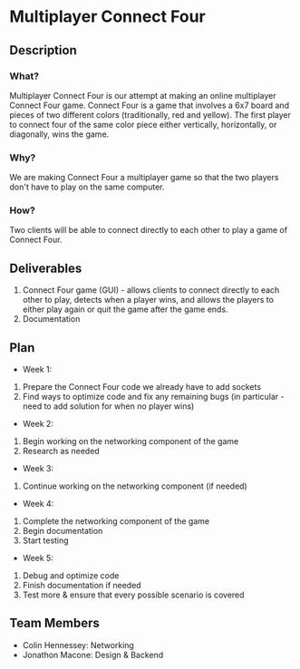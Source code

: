 # Multiplayer Connect Four
## Description
### What?
Multiplayer Connect Four is our attempt at making an online multiplayer Connect Four game. Connect Four is a game that involves a 6x7 board and pieces of two different colors (traditionally, red and yellow). The first player to connect four of the same color piece either vertically, horizontally, or diagonally, wins the game.
### Why?
We are making Connect Four a multiplayer game so that the two players don't have to play on the same computer.
### How?
Two clients will be able to connect directly to each other to play a game of Connect Four.

## Deliverables
1. Connect Four game (GUI) - allows clients to connect directly to each other to play, detects when a player wins, and allows the players to either play again or quit the game after the game ends.
3. Documentation

## Plan
- Week 1:
1. Prepare the Connect Four code we already have to add sockets
2. Find ways to optimize code and fix any remaining bugs (in particular - need to add solution for when no player wins)
- Week 2:
1. Begin working on the networking component of the game
2. Research as needed
- Week 3:
1. Continue working on the networking component (if needed)
- Week 4:
1. Complete the networking component of the game
2. Begin documentation
3. Start testing
- Week 5:
1. Debug and optimize code
2. Finish documentation if needed
3. Test more & ensure that every possible scenario is covered

## Team Members
- Colin Hennessey: Networking
- Jonathon Macone: Design & Backend
